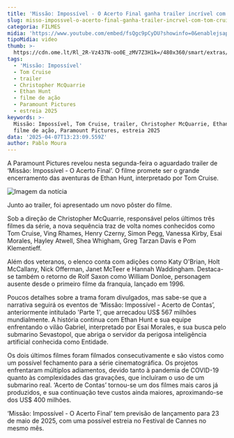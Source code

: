 ```yaml
---
title: 'Missão: Impossível - O Acerto Final ganha trailer incrível com Tom Cruise'
slug: misso-impossvel-o-acerto-final-ganha-trailer-incrvel-com-tom-cruise
categoria: FILMES
midia: 'https://www.youtube.com/embed/fsQgc9pCyDU?showinfo=0&enablejsapi=1'
tipoMidia: video
thumb: >-
  https://cdn.ome.lt/Rl_2R-Vz437N-oo0E_zMV7Z3H1k=/480x360/smart/extras/conteudos/mission-impossible.jpg
tags:
  - 'Missão: Impossível'
  - Tom Cruise
  - trailer
  - Christopher McQuarrie
  - Ethan Hunt
  - filme de ação
  - Paramount Pictures
  - estreia 2025
keywords: >-
  Missão: Impossível, Tom Cruise, trailer, Christopher McQuarrie, Ethan Hunt,
  filme de ação, Paramount Pictures, estreia 2025
data: '2025-04-07T13:23:09.559Z'
author: Pablo Moura
---
```


A Paramount Pictures revelou nesta segunda-feira o aguardado trailer de ‘Missão: Impossível - O Acerto Final’. O filme promete ser o grande encerramento das aventuras de Ethan Hunt, interpretado por Tom Cruise.

![Imagem da notícia](https://cdn.ome.lt/g0e4nENnx5asW_C9uDNfa6EOQRQ=/fit-in/837x500/smart/uploads/conteudo/fotos/mission_w7LPQBA.jpg)

Junto ao trailer, foi apresentado um novo pôster do filme.

Sob a direção de Christopher McQuarrie, responsável pelos últimos três filmes da série, a nova sequência traz de volta nomes conhecidos como Tom Cruise, Ving Rhames, Henry Czerny, Simon Pegg, Vanessa Kirby, Esai Morales, Hayley Atwell, Shea Whigham, Greg Tarzan Davis e Pom Klementieff.

Além dos veteranos, o elenco conta com adições como Katy O'Brian, Holt McCallany, Nick Offerman, Janet McTeer e Hannah Waddingham. Destaca-se também o retorno de Rolf Saxon como William Donloe, personagem ausente desde o primeiro filme da franquia, lançado em 1996.

Poucos detalhes sobre a trama foram divulgados, mas sabe-se que a narrativa seguirá os eventos de ‘Missão: Impossível - Acerto de Contas’, anteriormente intitulado 'Parte 1', que arrecadou US$ 567 milhões mundialmente. A história continua com Ethan Hunt e sua equipe enfrentando o vilão Gabriel, interpretado por Esai Morales, e sua busca pelo submarino Sevastopol, que abriga o servidor da perigosa inteligência artificial conhecida como Entidade.

Os dois últimos filmes foram filmados consecutivamente e são vistos como um possível fechamento para a série cinematográfica. Os projetos enfrentaram múltiplos adiamentos, devido tanto à pandemia de COVID-19 quanto às complexidades das gravações, que incluíram o uso de um submarino real. ‘Acerto de Contas’ tornou-se um dos filmes mais caros já produzidos, e sua continuação teve custos ainda maiores, aproximando-se dos US$ 400 milhões.

‘Missão: Impossível - O Acerto Final’ tem previsão de lançamento para 23 de maio de 2025, com uma possível estreia no Festival de Cannes no mesmo mês.
